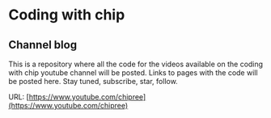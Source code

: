 # Coding with chip 
## Channel blog
This is a repository where all the code for the videos available on the coding with chip youtube channel will be posted. Links to pages with the code will be posted here. Stay tuned, subscribe, star, follow.

URL: [https://www.youtube.com/chipree](https://www.youtube.com/chipree)
